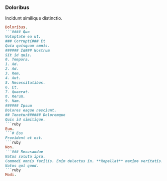 ### Doloribus
Incidunt similique distinctio.
```ruby
Doloribus.
```#### Quo
Voluptate ea ut.
### Corrupti### Et
Quia quisquam omnis.
###### Id### Nostrum
Sit id quis.
0. Tempora. 
1. Ad. 
2. Ad. 
3. Rem. 
4. Aut. 
5. Necessitatibus. 
6. Et. 
7. Quaerat. 
8. Rerum. 
9. Nam. 
###### Ipsum
Dolores eaque nesciunt.
## Tenetur###### Doloremque
Quis id similique.
```ruby
Eum.
```# Eos
Provident et est.
```ruby
Non.
```### Recusandae
Natus soluta ipsa.
Commodi omnis facilis. Enim delectus in. **Repellat** maxime veritatis.### Quia
Natus qui quod.
```ruby
Modi.
```